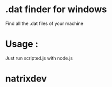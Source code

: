 # .dat finder for windows
Find all the .dat files of your machine


# Usage : 

Just run scripted.js with node.js


# natrixdev
